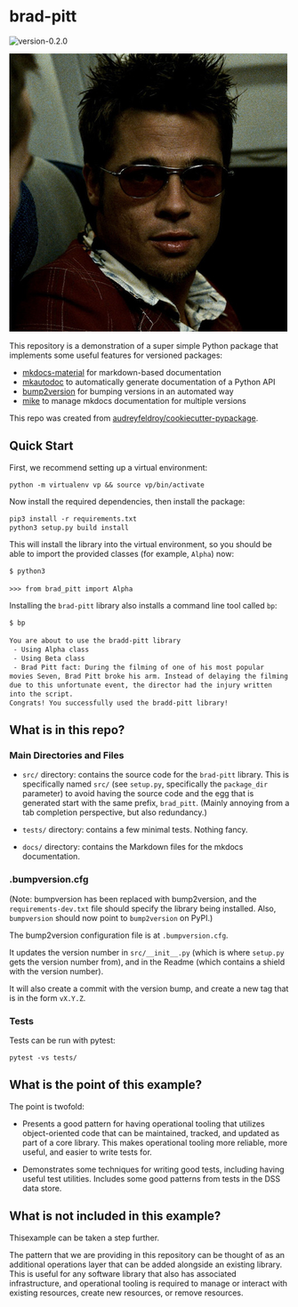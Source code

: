 # brad-pitt

<img alt="version-0.2.0" src="https://img.shields.io/badge/version-0.2.0-orange" />

![Brad Pitt](docs/img/brad.jpg)

This repository is a demonstration of a super simple Python
package that implements some useful features for versioned
packages:

* [mkdocs-material](https://squidfunk.github.io/mkdocs-material/)
  for markdown-based documentation
* [mkautodoc](https://github.com/tomchristie/mkautodoc)
  to automatically generate documentation of a Python API
* [bump2version](https://github.com/c4urself/bump2version/)
  for bumping versions in an automated way
* [mike](https://github.com/jimporter/mike)
  to manage mkdocs documentation for multiple versions

This repo was created from 
[audreyfeldroy/cookiecutter-pypackage](https://github.com/audreyfeldroy/cookiecutter-pypackage).


## Quick Start

First, we recommend setting up a virtual environment:

```
python -m virtualenv vp && source vp/bin/activate
```

Now install the required dependencies, then install the package:

```
pip3 install -r requirements.txt
python3 setup.py build install
```

This will install the library into the virtual environment, so you should
be able to import the provided classes (for example, `Alpha`) now:

```
$ python3

>>> from brad_pitt import Alpha
```

Installing the `brad-pitt` library also installs a command line tool
called `bp`:

```
$ bp

You are about to use the bradd-pitt library
 - Using Alpha class
 - Using Beta class
 - Brad Pitt fact: During the filming of one of his most popular movies Seven, Brad Pitt broke his arm. Instead of delaying the filming due to this unfortunate event, the director had the injury written into the script.
Congrats! You successfully used the bradd-pitt library!
```

## What is in this repo?

### Main Directories and Files

* `src/` directory: contains the source code for the `brad-pitt` library.
  This is specifically named `src/` (see `setup.py`, specifically the
  `package_dir` parameter) to avoid having the source code and the
  egg that is generated start with the same prefix, `brad_pitt`.
  (Mainly annoying from a tab completion perspective, but also redundancy.)

* `tests/` directory: contains a few minimal tests. Nothing fancy.

* `docs/` directory: contains the Markdown files for the mkdocs documentation.

### .bumpversion.cfg

(Note: bumpversion has been replaced with bump2version, and the `requirements-dev.txt`
file should specify the library being installed. Also, `bumpversion` should now point
to `bump2version` on PyPI.)

The bump2version configuration file is at `.bumpversion.cfg`.

It updates the version number in `src/__init__.py` (which is where `setup.py` gets
the version number from), and in the Readme (which contains a shield with the
version number).

It will also create a commit with the version bump, and create a new tag
that is in the form `vX.Y.Z`.

### Tests

Tests can be run with pytest:

```
pytest -vs tests/
```

## What is the point of this example?

The point is twofold:

* Presents a good pattern for having operational tooling that utilizes
  object-oriented code that can be maintained, tracked, and updated
  as part of a core library. This makes operational tooling more reliable,
  more useful, and easier to write tests for.

* Demonstrates some techniques for writing good tests, including
  having useful test utilities. Includes some good patterns from
  tests in the DSS data store.


## What is not included in this example?

Thisexample can be taken a step further.

The pattern that we are providing in this repository can be thought of as
an additional operations layer that can be added alongside an existing
library. This is useful for any software library that also has associated
infrastructure, and operational tooling is required to manage or interact
with existing resources, create new resources, or remove resources.


